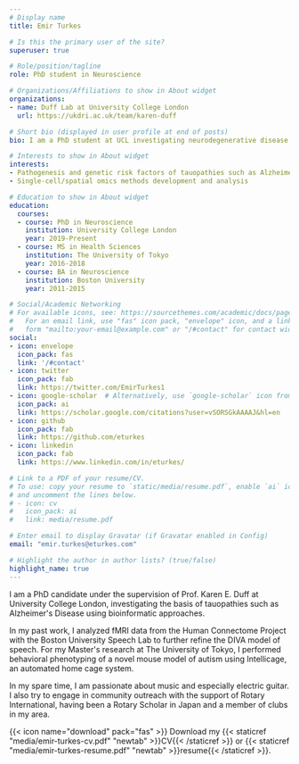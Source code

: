 ```yaml
---
# Display name
title: Emir Turkes

# Is this the primary user of the site?
superuser: true

# Role/position/tagline
role: PhD student in Neuroscience

# Organizations/Affiliations to show in About widget
organizations:
- name: Duff Lab at University College London
  url: https://ukdri.ac.uk/team/karen-duff

# Short bio (displayed in user profile at end of posts)
bio: I am a PhD student at UCL investigating neurodegenerative disease using bioinformatic methods.

# Interests to show in About widget
interests:
- Pathogenesis and genetic risk factors of tauopathies such as Alzheimer's Disease
- Single-cell/spatial omics methods development and analysis

# Education to show in About widget
education:
  courses:
  - course: PhD in Neuroscience
    institution: University College London
    year: 2019-Present
  - course: MS in Health Sciences
    institution: The University of Tokyo
    year: 2016-2018
  - course: BA in Neuroscience
    institution: Boston University
    year: 2011-2015

# Social/Academic Networking
# For available icons, see: https://sourcethemes.com/academic/docs/page-builder/#icons
#   For an email link, use "fas" icon pack, "envelope" icon, and a link in the
#   form "mailto:your-email@example.com" or "/#contact" for contact widget.
social:
- icon: envelope
  icon_pack: fas
  link: '/#contact'
- icon: twitter
  icon_pack: fab
  link: https://twitter.com/EmirTurkes1
- icon: google-scholar  # Alternatively, use `google-scholar` icon from `ai` icon pack
  icon_pack: ai
  link: https://scholar.google.com/citations?user=vSORSGkAAAAJ&hl=en
- icon: github
  icon_pack: fab
  link: https://github.com/eturkes
- icon: linkedin
  icon_pack: fab
  link: https://www.linkedin.com/in/eturkes/

# Link to a PDF of your resume/CV.
# To use: copy your resume to `static/media/resume.pdf`, enable `ai` icons in `params.toml`, 
# and uncomment the lines below.
# - icon: cv
#   icon_pack: ai
#   link: media/resume.pdf

# Enter email to display Gravatar (if Gravatar enabled in Config)
email: "emir.turkes@eturkes.com"

# Highlight the author in author lists? (true/false)
highlight_name: true
---
```

I am a PhD candidate under the supervision of Prof. Karen E. Duff at University College London, investigating the basis of tauopathies such as Alzheimer's Disease using bioinformatic approaches.

In my past work, I analyzed fMRI data from the Human Connectome Project with the Boston University Speech Lab to further refine the DIVA model of speech. For my Master's research at The University of Tokyo, I performed behavioral phenotyping of a novel mouse model of autism using Intellicage, an automated home cage system.

In my spare time, I am passionate about music and especially electric guitar. I also try to engage in community outreach with the support of Rotary International, having been a Rotary Scholar in Japan and a member of clubs in my area.

{{< icon name="download" pack="fas" >}} Download my {{< staticref "media/emir-turkes-cv.pdf" "newtab" >}}CV{{< /staticref >}} or {{< staticref "media/emir-turkes-resume.pdf" "newtab" >}}resume{{< /staticref >}}.
